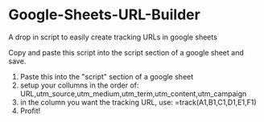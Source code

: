 # Google-Sheets-URL-Builder
A drop in script to easily create tracking URLs in google sheets

Copy and paste this script into the script section of a google sheet and save. 

1. Paste this into the "script" section of a google sheet
2. setup your collumns in the order of: URL,utm_source,utm_medium,utm_term,utm_content,utm_campaign
3. in the column you want the tracking URL, use: =track(A1,B1,C1,D1,E1,F1)
4. Profit!
